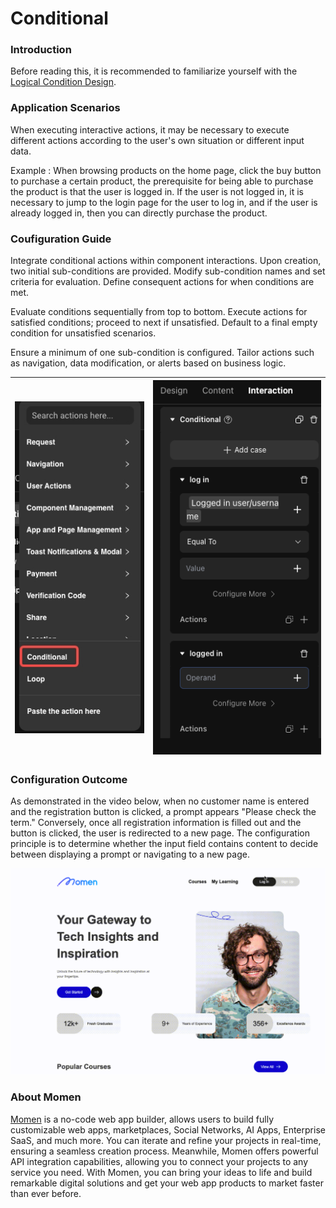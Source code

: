 # Conditional

### **Introduction**

Before reading this, it is recommended to familiarize yourself with the [Logical Condition Design](logical-condition-design.md).

### **Application Scenarios**

When executing interactive actions, it may be necessary to execute different actions according to the user's own situation or different input data.

Example : When browsing products on the home page, click the buy button to purchase a certain product, the prerequisite for being able to purchase the product is that the user is logged in. If the user is not logged in, it is necessary to jump to the login page for the user to log in, and if the user is already logged in, then you can directly purchase the product.

### **Coufiguration Guide**

Integrate conditional actions within component interactions. Upon creation, two initial sub-conditions are provided. Modify sub-condition names and set criteria for evaluation. Define consequent actions for when conditions are met.

Evaluate conditions sequentially from top to bottom. Execute actions for satisfied conditions; proceed to next if unsatisfied. Default to a final empty condition for unsatisfied scenarios.

Ensure a minimum of one sub-condition is configured. Tailor actions such as navigation, data modification, or alerts based on business logic.

| <img src="../../.gitbook/assets/0 (3).jpeg" alt="" data-size="original"> | <img src="../../.gitbook/assets/1 (90).png" alt="" data-size="original"> |
| ------------------------------------------------------------------------ | ------------------------------------------------------------------------ |

### **Configuration Outcome**

As demonstrated in the video below, when no customer name is entered and the registration button is clicked, a prompt appears "Please check the term." Conversely, once all registration information is filled out and the button is clicked, the user is redirected to a new page. The configuration principle is to determine whether the input field contains content to decide between displaying a prompt or navigating to a new page.

![](<../../.gitbook/assets/2 (12).gif>)



### **About Momen​​​​​**

[Momen](https://momen.app/?channel=blog-about) is a no-code web app builder, allows users to build fully customizable web apps, marketplaces, Social Networks, AI Apps, Enterprise SaaS, and much more. You can iterate and refine your projects in real-time, ensuring a seamless creation process. Meanwhile, Momen offers powerful API integration capabilities, allowing you to connect your projects to any service you need. With Momen, you can bring your ideas to life and build remarkable digital solutions and get your web app products to market faster than ever before.​​
